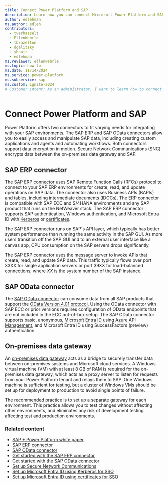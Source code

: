 ```yaml
---
title: Connect Power Platform and SAP
description: Learn how you can connect Microsoft Power Platform and SAP to help you build, extend, and deploy solutions that interact with your data in SAP.
author: edlehman
ms.author: edleh
contributors: 
  - tverhasselt
  - EllenWehrle
  - tbrazelton
  - dgalitsky
  - shnair
  - edlehman
ms.reviewer: ellenwehrle
ms.topic: how-to
ms.date: 11/14/2024
ms.service: power-platform
ms.subservice: sap
ms.custom: ignite-2024
# Customer intent: As an administrator, I want to learn how to connect Power Platform to SAP, so I can build, extend, and deploy Power Platform solutions on top of SAP to integrate data, automate workflows, improve user experiences, and keep the core of my SAP system clean.
---
```


# Connect Power Platform and SAP

Power Platform offers two connectors to fit varying needs for integrating with your SAP environments. The SAP ERP and SAP OData connectors allow you to easily access and manipulate SAP data, including creating custom applications and agents and automating workflows. Both connectors support data encryption in motion. Secure Network Communications (SNC) encrypts data between the on-premises data gateway and SAP.

## SAP ERP connector

The [SAP ERP connector](./sap-erp-connector.md) uses SAP Remote Function Calls (RFCs) protocol to connect to your SAP ERP environments for create, read, and update operations on SAP data. The connector also uses Business APIs (BAPIs) and tables, including intermediate documents (IDOCs). The ERP connector is compatible with SAP ECC and S/4HANA environments and any SAP product that runs on the NetWeaver stack. The SAP ERP connector supports SAP authentication, Windows authentication, and Microsoft Entra ID with [Kerberos](./entra-id-kerberos.md) or [certificates](./entra-id-certs.md).

The SAP ERP connector runs on SAP's API layer, which typically has better system performance than running the same activity in the SAP GUI. As more users transition off the SAP GUI and to an external user interface like a canvas app, CPU consumption on the SAP servers drops significantly.

The SAP ERP connector uses the message server to invoke APIs that create, read, and update SAP data. This traffic typically flows over port 33XX for single application servers or port 39XX for load-balanced connections, where *XX* is the system number of the SAP instance.

## SAP OData connector

The [SAP OData connector](./sap-odata-connector.md) can consume data from all SAP products that support the [OData Version 4.01 protocol](https://docs.oasis-open.org/odata/odata/v4.01/odata-v4.01-part1-protocol.html). Using the OData connector with SAP ECC or prior versions requires configuration of OData endpoints that are not included in the ECC out-of-box setup. The SAP OData connector supports basic, anonymous, [Microsoft Entra ID using Azure API Management](./entra-id-apim-oauth.md), and Microsoft Entra ID using SuccessFactors (preview) authentication.

## On-premises data gateway

An [on-premises data gateway](/data-integration/gateway/service-gateway-onprem) acts as a bridge to securely transfer data between on-premises systems and Microsoft cloud services. A Windows virtual machine (VM) with at least 8 GB of RAM is required for the on-premises data gateway, which acts as a proxy server to listen for requests from your Power Platform tenant and relays them to SAP. One Windows machine is sufficient for testing, but a cluster of Windows VMs should be set up for deployment to production to avoid single points of failure.

The recommended practice is to set up a separate gateway for each environment. This practice allows you to test changes without affecting other environments, and eliminates any risk of development testing affecting test and production environments.

### Related content

- [SAP + Power Platform white paper](https://go.microsoft.com/fwlink/?linkid=2294900)
- [SAP ERP connector](/connectors/saperp/)
- [SAP OData connector](/connectors/sapodata/)
- [Get started with the SAP ERP connector](./sap-erp-connector.md)
- [Get started with the SAP OData connector](./sap-odata-connector.md)
- [Set up Secure Network Communications](./secure-network-communications.md)
- [Set up Microsoft Entra ID using Kerberos for SSO](./entra-id-kerberos.md)
- [Set up Microsoft Entra ID using certificates for SSO](./entra-id-certs.md)
